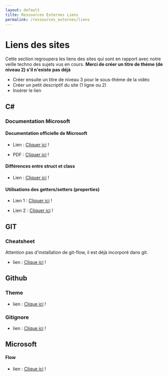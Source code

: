 ```yaml
---
layout: default
tilte: Ressources Externes Liens
permalink: /ressources_externes/liens
---
```


# Liens des sites

Cette section regroupera les liens des sites qui sont en rapport avec notre veille techno des sujets vus en cours.
**Merci de créer un titre de thème (de niveau 2) s'il n'existe pas déjà**

* Créer ensuite un titre de niveau 3 pour le sous-thème de la vidéo
* Créer un petit descriptif du site (1 ligne ou 2)
* Insérer le lien  


## C#
### Documentation Microsoft

#### Documentation officielle de Microsoft

* Lien : [Cliquer ici][c#-00] !

* PDF : [Cliquer ici][c#-01] !

[c#-00]: https://docs.microsoft.com/fr-fr/dotnet/csharp/
[c#-01]: https://docs.microsoft.com/fr-fr/dotnet/opbuildpdf/csharp/toc.pdf?branch=live

#### Différences entre struct et class

* Lien : [Cliquer ici][c#-02] !

[c#-02]: https://docs.microsoft.com/en-us/dotnet/csharp/programming-guide/classes-and-structs/

#### Utilisations des getters/setters (properties)

* Lien 1 : [Cliquer ici][c#-03] !

[c#-03]: https://docs.microsoft.com/fr-fr/dotnet/csharp/programming-guide/classes-and-structs/using-properties

* Lien 2 : [Cliquer ici][c#-04] !

[c#-04]: https://docs.microsoft.com/fr-fr/dotnet/csharp/programming-guide/classes-and-structs/auto-implemented-properties


## GIT
### Cheatsheet

Attention pas d'installation de git-flow, il est déjà incorporé dans git.

* lien : [Clique ici][git-00] !

[git-00]: http://danielkummer.github.io/git-flow-cheatsheet/index.fr_FR.html


## Github
### Theme

* lien : [Clique ici][git-01] !

[git-01]: https://pages.github.com/

### Gitignore

* lien : [Clique ici][git-02] !

[git-02]: https://gitignore.io/


## Microsoft
#### Flow

* lien : [Clique ici][ms-00] !

[ms-00]: https://docs.microsoft.com/fr-fr/power-automate/?utm_source=flow-sidebar
